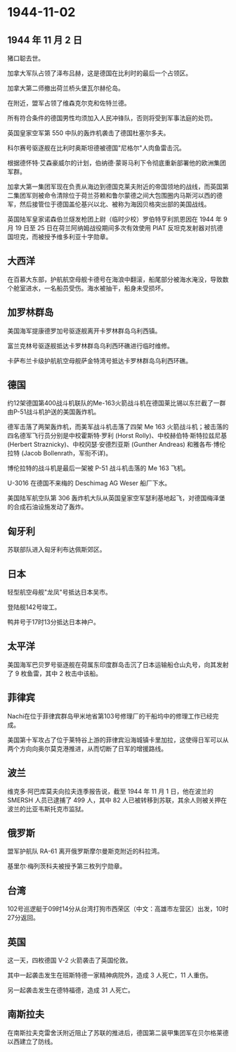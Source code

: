 # 1944-11-02

## 1944 年 11 月 2 日

猪口聪去世。

加拿大军队占领了泽布吕赫，这是德国在比利时的最后一个占领区。

加拿大第二师撤出荷兰桥头堡瓦尔赫伦岛。

在附近，盟军占领了维森克尔克和佐特兰德。

所有符合条件的德国男性均须加入人民冲锋队，否则将受到军事法庭的处罚。

英国皇家空军第 550 中队的轰炸机袭击了德国杜塞尔多夫。

科尔赛号驱逐舰在比利时奥斯坦德被德国"尼格尔"人肉鱼雷击沉。

根据德怀特·艾森豪威尔的计划，伯纳德·蒙哥马利下令彻底重新部署他的欧洲集团军群。

加拿大第一集团军现在负责从海边到德国克莱夫附近的帝国领地的战线，而英国第二集团军则被命令清除位于荷兰芬赖和鲁尔蒙德之间大包围圈内马斯河以西的德军，然后接管位于德国盖伦基兴以北、被称为海因贝格突出部的美国战线。

英国陆军皇家诺森伯兰燧发枪团上尉（临时少校）罗伯特亨利凯恩因在 1944 年 9
月 19 日至 25 日在荷兰阿纳姆战役期间多次有效使用 PIAT
反坦克发射器对抗德国坦克，而被授予维多利亚十字勋章。

## 大西洋

在百慕大东部，护航航空母舰卡德号在海浪中翻滚，船尾部分被海水淹没，导致数个舱室进水，一名船员受伤。海水被抽干，船身未受损坏。

## 加罗林群岛

美国海军提康德罗加号驱逐舰离开卡罗林群岛乌利西镇。

富兰克林号驱逐舰抵达卡罗林群岛乌利西环礁进行临时维修。

卡萨布兰卡级护航航空母舰萨金特湾号抵达卡罗林群岛乌利西环礁。

## 德国

约12架德国第400战斗机联队的Me-163火箭战斗机在德国莱比锡以东拦截了一群由P-51战斗机护送的美国轰炸机。

德军击落了两架轰炸机，而美军战斗机击落了四架 Me 163
火箭战斗机；被击落的四名德军飞行员分别是中校霍斯特·罗利 (Horst
Rolly)、中校赫伯特·斯特拉兹尼基 (Herbert
Straznicky)、中校冈瑟·安德烈亚斯 (Gunther Andreas) 和雅各布·博伦拉特
(Jacob Bollenrath，军衔不详)。

博伦拉特的战斗机是最后一架被 P-51 战斗机击落的 Me 163 飞机。

U-3016 在德国不来梅的 Deschimag AG Weser 船厂下水。

美国陆军航空队第 306
轰炸机大队从英国皇家空军瑟利基地起飞，对德国梅泽堡的合成石油设施发动了轰炸。

## 匈牙利

苏联部队进入匈牙利布达佩斯郊区。

## 日本

轻型航空母舰"龙凤"号抵达日本吴市。

登陆舰142号竣工。

鸭井号于17时13分抵达日本神户。

## 太平洋

美国海军巴贝罗号驱逐舰在荷属东印度群岛击沉了日本运输船仓山丸号，向其发射了
9 枚鱼雷，其中 2 枚击中该船。

## 菲律宾

Nachi在位于菲律宾群岛甲米地省第103号修理厂的干船坞中的修理工作已经完成。

美国第十军攻占了位于莱特谷上游的菲律宾沿海城镇卡里加拉，这使得日军可以从两个方向向奥尔莫克港推进，从而切断了日军的增援路线。

## 波兰

维克多·阿巴库莫夫向拉夫连季报告说，截至 1944 年 11 月 1 日，他在波兰的
SMERSH 人员已逮捕了 499 人，其中 82
人已被转移到苏联，其余人则被关押在波兰的比亚韦斯托克市监狱。

## 俄罗斯

盟军护航队 RA-61 离开俄罗斯摩尔曼斯克附近的科拉湾。

基里尔·梅列茨科夫被授予第三枚列宁勋章。

## 台湾

102号巡逻艇于09时14分从台湾打狗市西荣区（中文：高雄市左营区）出发，10时27分返回。

## 英国

这一天，四枚德国 V-2 火箭袭击了英国伦敦。

其中一起袭击发生在班斯特德一家精神病院外，造成 3 人死亡，11 人重伤。

另一起袭击发生在德特福德，造成 31 人死亡。

## 南斯拉夫

在南斯拉夫克雷舍沃附近阻止了苏联的推进后，德国第二装甲集团军在贝尔格莱德以西建立了防线。

